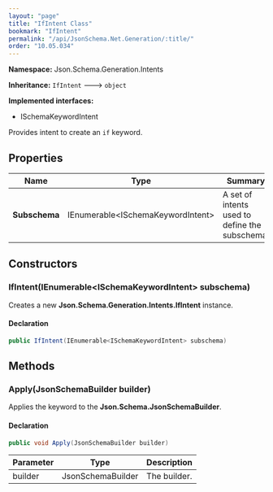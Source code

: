 ```yaml
---
layout: "page"
title: "IfIntent Class"
bookmark: "IfIntent"
permalink: "/api/JsonSchema.Net.Generation/:title/"
order: "10.05.034"
---
```

**Namespace:** Json.Schema.Generation.Intents

**Inheritance:**
`IfIntent`
 🡒 
`object`

**Implemented interfaces:**

- ISchemaKeywordIntent

Provides intent to create an `if` keyword.

## Properties

| Name | Type | Summary |
|---|---|---|
| **Subschema** | IEnumerable\<ISchemaKeywordIntent\> | A set of intents used to define the subschema. |

## Constructors

### IfIntent(IEnumerable\<ISchemaKeywordIntent\> subschema)

Creates a new **Json.Schema.Generation.Intents.IfIntent** instance.

#### Declaration

```c#
public IfIntent(IEnumerable<ISchemaKeywordIntent> subschema)
```


## Methods

### Apply(JsonSchemaBuilder builder)

Applies the keyword to the **Json.Schema.JsonSchemaBuilder**.

#### Declaration

```c#
public void Apply(JsonSchemaBuilder builder)
```

| Parameter | Type | Description |
|---|---|---|
| builder | JsonSchemaBuilder | The builder. |


